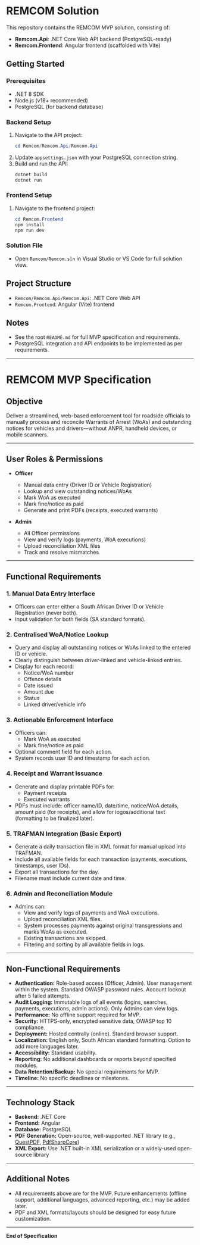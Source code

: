 # REMCOM Solution

This repository contains the REMCOM MVP solution, consisting of:

- **Remcom.Api**: .NET Core Web API backend (PostgreSQL-ready)
- **Remcom.Frontend**: Angular frontend (scaffolded with Vite)

## Getting Started

### Prerequisites
- .NET 8 SDK
- Node.js (v18+ recommended)
- PostgreSQL (for backend database)

### Backend Setup
1. Navigate to the API project:
   ```powershell
   cd Remcom/Remcom.Api/Remcom.Api
   ```
2. Update `appsettings.json` with your PostgreSQL connection string.
3. Build and run the API:
   ```powershell
   dotnet build
   dotnet run
   ```

### Frontend Setup
1. Navigate to the frontend project:
   ```powershell
   cd Remcom.Frontend
   npm install
   npm run dev
   ```

### Solution File
- Open `Remcom/Remcom.sln` in Visual Studio or VS Code for full solution view.

## Project Structure
- `Remcom/Remcom.Api/Remcom.Api`: .NET Core Web API
- `Remcom.Frontend`: Angular (Vite) frontend

## Notes
- See the root `README.md` for full MVP specification and requirements.
- PostgreSQL integration and API endpoints to be implemented as per requirements.

---

# REMCOM MVP Specification

## Objective
Deliver a streamlined, web-based enforcement tool for roadside officials to manually process and reconcile Warrants of Arrest (WoAs) and outstanding notices for vehicles and drivers—without ANPR, handheld devices, or mobile scanners.

---

## User Roles & Permissions

- **Officer**
  - Manual data entry (Driver ID or Vehicle Registration)
  - Lookup and view outstanding notices/WoAs
  - Mark WoA as executed
  - Mark fine/notice as paid
  - Generate and print PDFs (receipts, executed warrants)

- **Admin**
  - All Officer permissions
  - View and verify logs (payments, WoA executions)
  - Upload reconciliation XML files
  - Track and resolve mismatches

---

## Functional Requirements

### 1. Manual Data Entry Interface
- Officers can enter either a South African Driver ID or Vehicle Registration (never both).
- Input validation for both fields (SA standard formats).

### 2. Centralised WoA/Notice Lookup
- Query and display all outstanding notices or WoAs linked to the entered ID or vehicle.
- Clearly distinguish between driver-linked and vehicle-linked entries.
- Display for each record:
  - Notice/WoA number
  - Offence details
  - Date issued
  - Amount due
  - Status
  - Linked driver/vehicle info

### 3. Actionable Enforcement Interface
- Officers can:
  - Mark WoA as executed
  - Mark fine/notice as paid
- Optional comment field for each action.
- System records user ID and timestamp for each action.

### 4. Receipt and Warrant Issuance
- Generate and display printable PDFs for:
  - Payment receipts
  - Executed warrants
- PDFs must include: officer name/ID, date/time, notice/WoA details, amount paid (for receipts), and allow for logos/additional text (formatting to be finalized later).

### 5. TRAFMAN Integration (Basic Export)
- Generate a daily transaction file in XML format for manual upload into TRAFMAN.
- Include all available fields for each transaction (payments, executions, timestamps, user IDs).
- Export all transactions for the day.
- Filename must include current date and time.

### 6. Admin and Reconciliation Module
- Admins can:
  - View and verify logs of payments and WoA executions.
  - Upload reconciliation XML files.
  - System processes payments against original transgressions and marks WoAs as executed.
  - Existing transactions are skipped.
  - Filtering and sorting by all available fields in logs.

---

## Non-Functional Requirements

- **Authentication:** Role-based access (Officer, Admin). User management within the system. Standard OWASP password rules. Account lockout after 5 failed attempts.
- **Audit Logging:** Immutable logs of all events (logins, searches, payments, executions, admin actions). Only Admins can view logs.
- **Performance:** No offline support required for MVP.
- **Security:** HTTPS-only, encrypted sensitive data, OWASP top 10 compliance.
- **Deployment:** Hosted centrally (online). Standard browser support.
- **Localization:** English only, South African standard formatting. Option to add more languages later.
- **Accessibility:** Standard usability.
- **Reporting:** No additional dashboards or reports beyond specified modules.
- **Data Retention/Backup:** No special requirements for MVP.
- **Timeline:** No specific deadlines or milestones.

---

## Technology Stack

- **Backend:** .NET Core
- **Frontend:** Angular
- **Database:** PostgreSQL
- **PDF Generation:** Open-source, well-supported .NET library (e.g., [QuestPDF](https://github.com/QuestPDF/QuestPDF), [PdfSharpCore](https://github.com/ststeiger/PdfSharpCore))
- **XML Export:** Use .NET built-in XML serialization or a widely-used open-source library

---

## Additional Notes

- All requirements above are for the MVP. Future enhancements (offline support, additional languages, advanced reporting, etc.) may be added later.
- PDF and XML formats/layouts should be designed for easy future customization.

---

**End of Specification**
